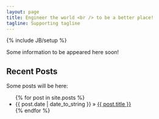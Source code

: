 ```yaml
---
layout: page
title: Engineer the world <br /> to be a better place!
tagline: Supporting tagline
---
```

{% include JB/setup %}

Some information to be appeared here soon!

## Recent Posts

Some posts will be here:

<ul class="posts">
  {% for post in site.posts %}
    <li><span>{{ post.date | date_to_string }}</span> &raquo; <a href="{{ BASE_PATH }}{{ post.url }}">{{ post.title }}</a></li>
  {% endfor %}
</ul>



